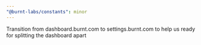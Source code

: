 ```yaml
---
"@burnt-labs/constants": minor
---
```


Transition from dashboard.burnt.com to settings.burnt.com to help us ready for splitting the dashboard apart
